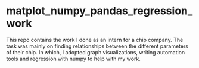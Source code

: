# matplot_numpy_pandas_regression_work

This repo contains the work I done as an intern for a chip company. The task was mainly on finding relationships between the different parameters of their chip. In which, I adopted graph visualizations, writing automation tools and regression with numpy to help with my work.
